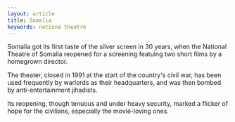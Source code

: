 ```yaml
---
layout: article
title: Somalia
keywords: nationa theatre
---
```


Somalia got its first taste of the silver screen in 30 years, when the National Theatre of Somalia reopened for a screening featuing two short films by a homegrown director.

The theater, closed in 1991 at the start of the country's civil war, has been used frequently by warlords as their headquarters, and was then bombed by anti-entertainment jihadists.

Its reopening, though tenuous and under heavy security, marked a flicker of hope for the civilians, especially the movie-loving ones.

